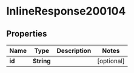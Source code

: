 # InlineResponse200104

## Properties
Name | Type | Description | Notes
------------ | ------------- | ------------- | -------------
**id** | **String** |  |  [optional]
